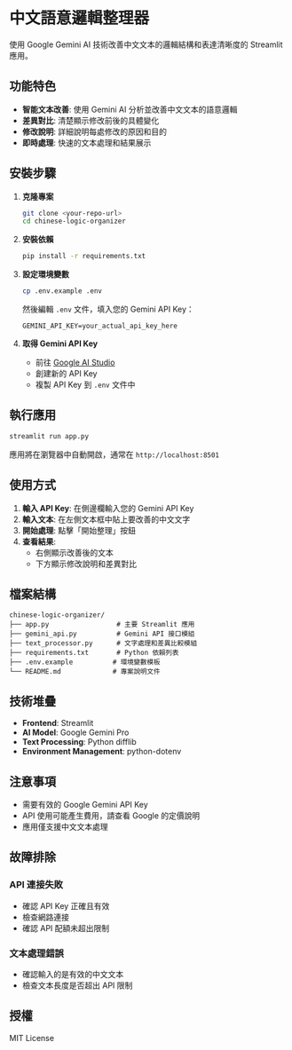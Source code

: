 # 中文語意邏輯整理器

使用 Google Gemini AI 技術改善中文文本的邏輯結構和表達清晰度的 Streamlit 應用。

## 功能特色

- **智能文本改善**: 使用 Gemini AI 分析並改善中文文本的語意邏輯
- **差異對比**: 清楚顯示修改前後的具體變化
- **修改說明**: 詳細說明每處修改的原因和目的
- **即時處理**: 快速的文本處理和結果展示

## 安裝步驟

1. **克隆專案**
   ```bash
   git clone <your-repo-url>
   cd chinese-logic-organizer
   ```

2. **安裝依賴**
   ```bash
   pip install -r requirements.txt
   ```

3. **設定環境變數**
   ```bash
   cp .env.example .env
   ```
   然後編輯 `.env` 文件，填入您的 Gemini API Key：
   ```
   GEMINI_API_KEY=your_actual_api_key_here
   ```

4. **取得 Gemini API Key**
   - 前往 [Google AI Studio](https://makersuite.google.com/app/apikey)
   - 創建新的 API Key
   - 複製 API Key 到 `.env` 文件中

## 執行應用

```bash
streamlit run app.py
```

應用將在瀏覽器中自動開啟，通常在 `http://localhost:8501`

## 使用方式

1. **輸入 API Key**: 在側邊欄輸入您的 Gemini API Key
2. **輸入文本**: 在左側文本框中貼上要改善的中文文字
3. **開始處理**: 點擊「開始整理」按鈕
4. **查看結果**: 
   - 右側顯示改善後的文本
   - 下方顯示修改說明和差異對比

## 檔案結構

```
chinese-logic-organizer/
├── app.py                 # 主要 Streamlit 應用
├── gemini_api.py          # Gemini API 接口模組
├── text_processor.py      # 文字處理和差異比較模組
├── requirements.txt       # Python 依賴列表
├── .env.example          # 環境變數模板
└── README.md             # 專案說明文件
```

## 技術堆疊

- **Frontend**: Streamlit
- **AI Model**: Google Gemini Pro
- **Text Processing**: Python difflib
- **Environment Management**: python-dotenv

## 注意事項

- 需要有效的 Google Gemini API Key
- API 使用可能產生費用，請查看 Google 的定價說明
- 應用僅支援中文文本處理

## 故障排除

### API 連接失敗
- 確認 API Key 正確且有效
- 檢查網路連接
- 確認 API 配額未超出限制

### 文本處理錯誤
- 確認輸入的是有效的中文文本
- 檢查文本長度是否超出 API 限制

## 授權

MIT License